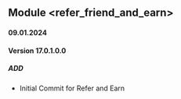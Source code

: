 ## Module <refer_friend_and_earn>
#### 09.01.2024
#### Version 17.0.1.0.0
##### ADD
- Initial Commit for Refer and Earn
